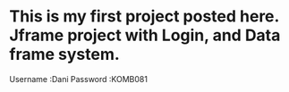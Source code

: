 This is my first project posted here.
Jframe project with Login, and Data frame system.
========================
Username :Dani
Password :KOMB081
